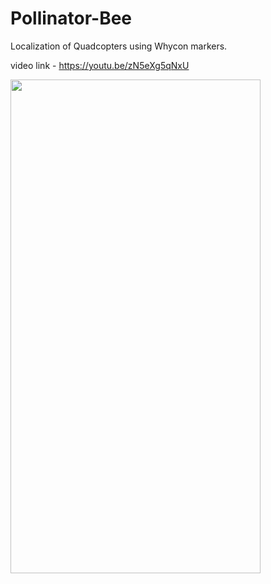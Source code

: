 # Pollinator-Bee
Localization of Quadcopters using Whycon markers.

video link - https://youtu.be/zN5eXg5qNxU

<img src="https://github.com/iamAkshayrao/Pollinator-Bee/tree/master/media/whycon.gif" width="400" height="790">



